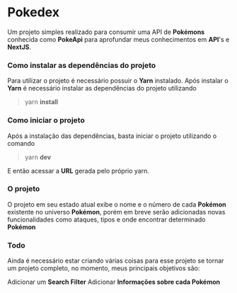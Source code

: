 # Pokedex
Um projeto simples realizado para consumir uma API de **Pokémons** conhecida como **PokeApi** para aprofundar meus conhecimentos em **API**'s e **NextJS**.

### Como instalar as dependências do projeto

Para utilizar o projeto é necessário possuir o **Yarn** instalado. Após instalar o **Yarn** é necessário instalar as dependências do projeto utilizando

 > yarn **install**

### Como iniciar o projeto

Após a instalação das dependências, basta iniciar o projeto utilizando o comando

  > yarn **dev**

E então acessar a **URL** gerada pelo próprio yarn.

### O projeto

O projeto em seu estado atual exibe o nome e o número de cada **Pokémon** existente no universo **Pokémon**, porém em breve serão adicionadas novas funcionalidades como ataques, tipos e onde encontrar determinado **Pokémon**

### Todo

Ainda é necessário estar criando várias coisas para esse projeto se tornar um projeto completo, no momento, meus principais objetivos são:

Adicionar um **Search Filter**
Adicionar **Informações sobre cada Pokémon**